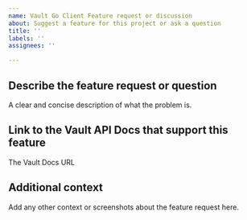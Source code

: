 ```yaml
---
name: Vault Go Client Feature request or discussion
about: Suggest a feature for this project or ask a question
title: ''
labels: ''
assignees: ''

---
```


## Describe the feature request or question

A clear and concise description of what the problem is. 

## Link to the Vault API Docs that support this feature

The Vault Docs URL

## Additional context

Add any other context or screenshots about the feature request here.
